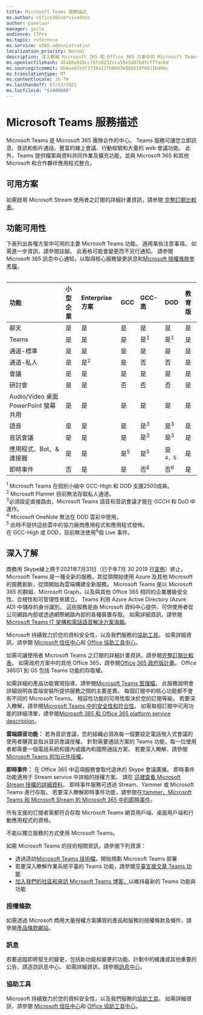 ```yaml
---
title: Microsoft Teams 服務描述
ms.author: office365servicedesc
author: pamelaar
manager: gailw
audience: ITPro
ms.topic: reference
ms.service: o365-administration
localization_priority: Normal
description: 深入瞭解 Microsoft 365 和 Office 365 方案中的 Microsoft Teams 服務和功能可用性。
ms.openlocfilehash: 45ab0e018cc76fc0232cca55e5d8fbdfcf77acbd
ms.sourcegitcommit: 8b6aad7edf3730a12fb0607e80bb19f0811bd06c
ms.translationtype: MT
ms.contentlocale: zh-TW
ms.lasthandoff: 07/13/2021
ms.locfileid: "53409680"
---
```

# <a name="microsoft-teams-service-description"></a>Microsoft Teams 服務描述

Microsoft Teams 是 Microsoft 365 團隊合作的中心。 Teams 服務可讓您立即訊息、音訊和影片通話、豐富的線上會議、行動經驗和大量的 web 會議功能。 此外，Teams 提供檔案與資料共同作業及擴充功能，並與 Microsoft 365 和其他 Microsoft 和合作夥伴應用程式整合。

## <a name="available-plans"></a>可用方案

如需啟用 Microsoft Stream 使用者之訂閱的詳細計畫資訊，請參閱 [完整訂閱比較表](https://go.microsoft.com/fwlink/?linkid=2139145)。

## <a name="feature-availability"></a>功能可用性

下表列出各種方案中可用的主要 Microsoft Teams 功能。 適用某些注意事項。 如需進一步資訊，請參閱註腳。 此表格可能會變更而不另行通知。 請參閱 Microsoft 365 訊息中心通知，以取得核心服務變更訊息和[Microsoft 授權條款參考檔](https://www.microsoft.com/licensing/product-licensing/products)。<br><br>

| 功能 | 小型企業 | Enterprise 方案 | GCC | GCC-高 | DOD | 教育版 |
|:-----|:-----|:-----|:-----|:-----|:-----|:-----|
|聊天 |是 |是 |是 |是 |是 |是 |
|Teams |是|是|是|是<sup>1</sup> |是<sup>1</sup> |是 |
|通道-標準 |是 |是 |是 |是 |是 |是 |
|通道-私人 |是 |是<sup>2</sup> |是|否 |否|是 |
|會議 |是 |是 |是 |是 |是 |是 |
|研討會 |是 |是 |否 |否 |否 |是 |
|Audio/Video 桌面 PowerPoint 螢幕共用|是 |是 |是 |是 |是 |是 |
|語音 |是 |是 |是 |是<sup>3</sup> |是<sup>3</sup> |是 |
|音訊會議 |是 |是 |是 |是<sup>3</sup> |是<sup>3</sup> |是 |
|應用程式、Bot、& 連接器 |是 |是 |是<sup>5</sup> |是<sup>5</sup> |是<sup>4，5</sup> |是 |
|即時事件 |否 |是 |是 |否<sup>6</sup> |否<sup>6</sup> |是 |

<sup>1</sup> Microsoft Teams 在個別小組中 GCC-High 和 DOD 支援2500成員。<br/>
<sup>2</sup> Microsoft Planner 目前無法存取私人通道。<br/>
<sup>3</sup>必須設定直接路由，Microsoft Teams 語音和音訊會議才能在 GCCH 和 DoD 中運作。<br/>
<sup>4</sup> Microsoft OneNote 無法在 DOD 雲彩中使用。<br/>
<sup>5</sup> 此時不提供這些雲中的協力廠商應用程式和應用程式發佈。<br/>
在 GCC-High 或 DOD，目前無法使用<sup>6</sup>個 Live 事件。<br/>

## <a name="learn-more"></a>深入了解

商務用 Skype線上將于2021年7月31日（已于年7月 30 2019 日[宣佈](https://techcommunity.microsoft.com/t5/Microsoft-Teams-Blog/Skype-for-Business-Online-to-Be-Retired-in-2021/ba-p/777833)）終止。 Microsoft Teams 是一種全新的服務，其從頭開始使用 Azure 及其他 Microsoft 的服務創新，從頭開始為雲端構建全新服務。 Microsoft Teams 是以 Microsoft 365 的群組、Microsoft Graph，以及與其他 Office 365 相同的企業層級安全性、合規性和可管理性來建立。 Teams 利用 Azure Active Directory (Azure AD) 中儲存的身分識別。 這些服務是由 Microsoft 資料中心提供，可供使用者從公司網路內部或透過網際網路內部的各種裝置存取。 如需詳細資訊，請參閱[Microsoft Teams IT 架構和電話語音解決方案海報](/microsoftteams/teams-architecture-solutions-posters)。

Microsoft 持續致力於您的資料安全性，以及我們服務的[協助工具](https://www.microsoft.com/trust-center/compliance/accessibility)。 如需詳細資訊，請參閱 [Microsoft 信任中心](https://www.microsoft.com/trust-center)和 [Office 協助工具中心](https://support.office.com/article/Office-Accessibility-Center-Resources-for-people-with-disabilities-ecab0fcf-d143-4fe8-a2ff-6cd596bddc6d)。

如需可讓使用者 Microsoft Teams 之訂閱的詳細計畫資訊，請參閱[完整訂閱比較表](https://go.microsoft.com/fwlink/?linkid=2139145)。 如需政府方案中的其他 Office 365，請參閱[Office 365 政府版計畫](https://www.microsoft.com/microsoft-365/government/compare-office-365-government-plans)。 Office 365G1 到 G5 包括 Teams 功能的存取權。

如需詳細的產品功能實現指導，請參閱[Microsoft Teams 管理檔](/MicrosoftTeams)。 此服務說明會詳細說明各雲端安裝所提供服務之間的主要差異。 每個訂閱中的核心功能都不會有不同的 Microsoft Teams。 相容性功能的可用性取決於您的訂閱等級。 若要深入瞭解，請參閱[Microsoft Teams 中的安全性和符合性](/microsoftteams/security-compliance-overview)。 如需每個訂閱中可用功能的詳細清單，請參閱[Microsoft 365 和 Office 365 platform service description](/office365/servicedescriptions/office-365-platform-service-description/office-365-platform-service-description)。

**雲端語音功能：** 若為音訊會議，您的組織必須為每一個要設定電話撥入式會議的使用者購買並指派音訊會議授權。 針對需要通話方案的 Teams 功能，每一位使用者都需要一個電話系統和國內或國內和國際通話方案。 若要深入瞭解，請參閱[Microsoft Teams 附加元件授權](/microsoftteams/teams-add-on-licensing/microsoft-teams-add-on-licensing)。

**即時事件：** 在 Office 365 中這項服務會取代退休的 Skype 會議廣播。 即時事件功能適用于 Stream service 中詳細的授權方案。 請在 [這裡查看 Microsoft Stream 授權的詳細資料](/stream/license-overview)。 即時事件服務可透過 Stream、Yammer 或 Microsoft Teams 進行存取。 若要深入瞭解即時事件功能，請參閱在[Yammer、Microsoft Teams 和 Microsoft Stream 的 Microsoft 365 中的即時事件](/stream/live-event-m365)。

所有支援的訂閱者案都符合存取 Microsoft Teams 網頁用戶端、桌面用戶端和行動應用程式的資格。

不能以獨立服務的方式使用 Microsoft Teams。

如需 Microsoft Teams 的技術相關資訊，請參閱下列資源：

- 透過造訪[Microsoft Teams 技術檔](https://aka.ms/SuccessWithTeams)，開始規劃 Microsoft Teams 部署
- 若要深入瞭解作業系統平臺的 Teams 功能，請參閱[平臺支援文章 Teams 功能](https://aka.ms/teamsfeaturesbyplatform)
- [加入我們的社區和來訪 Microsoft Teams 博客，](https://aka.ms/TeamsBlog)以維持最新的 Teams 功能與功能

### <a name="licensing-terms"></a>授權條款

如需透過 Microsoft 商用大量授權方案購買的產品和服務的授權條款及條件，請參閱[產品條款網站](https://www.microsoft.com/licensing/terms/)。

### <a name="messaging"></a>訊息

若要追蹤即將發生的變更，包括新功能和變更的功能、計劃中的維護或其他重要的公告，請造訪訊息中心。 如需詳細資訊，請參閱[訊息中心](/microsoft-365/admin/manage/message-center)。

### <a name="accessibility"></a>協助工具

Microsoft 持續致力於您的資料安全性，以及我們服務的[協助工具](https://www.microsoft.com/trust-center/compliance/accessibility)。 如需詳細資訊，請參閱 [Microsoft 信任中心](https://www.microsoft.com/trust-center)和 [Office 協助工具中心](https://support.office.com/article/ecab0fcf-d143-4fe8-a2ff-6cd596bddc6d)。
